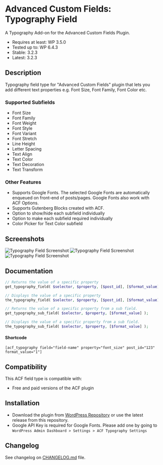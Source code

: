 # Advanced Custom Fields: Typography Field

A Typography Add-on for the Advanced Custom Fields Plugin.

  - Requires at least: WP 3.5.0
  - Tested up to: WP 6.4.3
  - Stable: 3.2.3
  - Latest: 3.2.3

## Description
Typography field type for "Advanced Custom Fields" plugin that lets you add different text properties e.g. Font Size, Font Family, Font Color etc.
### Supported Subfields
* Font Size
* Font Family
* Font Weight
* Font Style
* Font Variant
* Font Stretch
* Line Height
* Letter Spacing
* Text Align
* Text Color
* Text Decoration
* Text Transform

### Other Features
* Supports Google Fonts. The selected Google Fonts are automatically enqueued on front-end of posts/pages. Google Fonts also work with ACF Options.
* Supports Gutenberg Blocks created with ACF.
* Option to show/hide each subfield individually
* Option to make each subfield required individually
* Color Picker for Text Color subfield

## Screenshots
![Typography Field Screenshot](https://raw.githubusercontent.com/mujahidi/typography/master/screenshot-1.png "Typography Sample Field Settings")
![Typography Field Screenshot](https://raw.githubusercontent.com/mujahidi/typography/master/screenshot-2.png "Typography Sample Field Content Editing")
![Typography Field Screenshot](https://raw.githubusercontent.com/mujahidi/typography/master/screenshot-3.png "Google Key Field required for Google Fonts")

## Documentation
```php
// Returns the value of a specific property
get_typography_field( $selector, $property, [$post_id], [$format_value] );

// Displays the value of a specific property
the_typography_field( $selector, $property, [$post_id], [$format_value] );

// Returns the value of a specific property from a sub field.
get_typography_sub_field( $selector, $property, [$format_value] );

// Displays the value of a specific property from a sub field.
the_typography_sub_field( $selector, $property, [$format_value] );
```
#### Shortcode
`[acf_typography field="field-name" property="font_size" post_id="123" format_value="1"]`

## Compatibility

This ACF field type is compatible with:
* Free and paid versions of the ACF plugin

## Installation

- Download the plugin from [WordPress Repository](https://wordpress.org/plugins/acf-typography-field/) or use the latest release from this repository.
- Google API Key is required for Google Fonts. Please add one by going to `WordPress Admin Dashboard > Settings > ACF Typography Settings`

## Changelog
See changelog on [CHANGELOG.md](CHANGELOG.md) file.